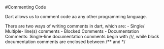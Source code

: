 #Commenting Code

Dart allows us to comment code aa any other programming language.

There are two ways of writing comments in dart, which are:
        - Single/ Multiple- line(s) comments
        - Blocked Comments
        - Documentation Comments: Single-line documentation comments begin with ///, while block documentation comments are enclosed between /** and */
